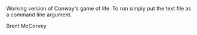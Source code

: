 Working version of Conway's game of life. To run simply put the text file as a command line argument.

Brent McCorvey

